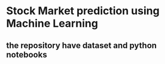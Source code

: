 # Stock Market prediction using Machine Learning
## the repository have dataset and python notebooks
